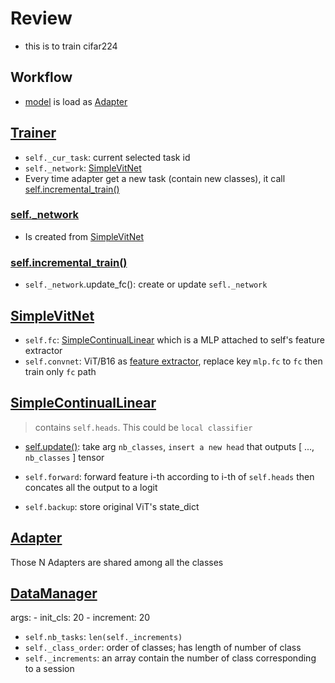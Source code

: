 # Review

- this is to train cifar224

## Workflow

- [model](trainer.py#L57) is load as [Adapter](#adapter)

## [Trainer](models/SSITA_adapter.py#L20)

- `self._cur_task`: current selected task id
- `self._network`: [SimpleVitNet](#simplevitnet)
- Every time adapter get a new task (contain new classes), it call [self.incremental_train()](#selfincremental_train)

### [self.\_network](models/SSITA_adapter.py#L25)

- Is created from [SimpleVitNet](#simplevitnet)

### [self.incremental_train()](models/SSITA_adapter.py#L60)

- `self._network`.update_fc(): create or update `sefl._network`

## [SimpleVitNet](utils/inc_net.py#L161)

- `self.fc`: [SimpleContinualLinear](#simplecontinuallinear) which is a MLP attached to self's feature extractor
- `self.convnet`: ViT/B16 as [feature extractor](utils/inc_net.py#L44), replace key `mlp.fc` to `fc` then train only `fc` path

## [SimpleContinualLinear](network/classifier.py#L8)

> contains `self.heads`. This could be `local classifier`

- [self.update()](network/classifier.py#L35): take arg `nb_classes`, `insert a new head` that outputs [ ..., `nb_classes` ] tensor

- `self.forward`: forward feature i-th according to i-th of `self.heads` then concates all the output to a logit

- `self.backup`: store original ViT's state_dict

## [Adapter](network/vision_transformer_adapter.py#L72)

Those N Adapters are shared among all the classes

## [DataManager](data/data_manager.py#L9)

args: - init_cls: 20 - increment: 20

- `self.nb_tasks`: `len(self._increments)`
- `self._class_order`: order of classes; has length of number of class
- `self._increments`: an array contain the number of class corresponding to a session
